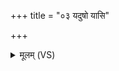 +++
title = "०३ यदुषो यासि"

+++
<details><summary>मूलम् (VS)</summary>

यदु॑षो॒ यासि॑ भा॒नुना॒ सं सूर्ये॑ण रोचसे। आ हा॒यम॒श्विनो॒ रथो॑ व॒र्तिर्या॑ति नृ॒पाय्य॑म् ॥
</details>